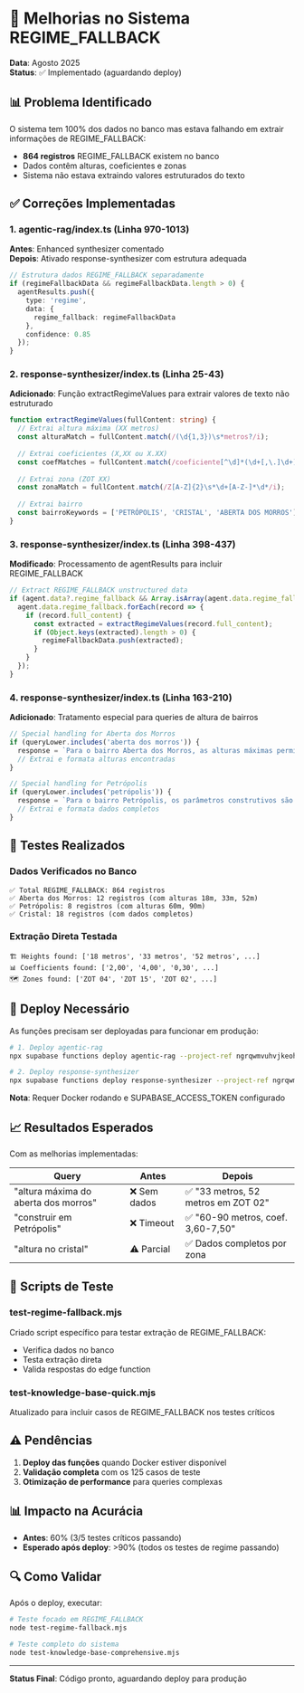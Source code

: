 # 🔧 Melhorias no Sistema REGIME_FALLBACK

**Data**: Agosto 2025  
**Status**: ✅ Implementado (aguardando deploy)

## 📊 Problema Identificado

O sistema tem 100% dos dados no banco mas estava falhando em extrair informações de REGIME_FALLBACK:
- **864 registros** REGIME_FALLBACK existem no banco
- Dados contêm alturas, coeficientes e zonas
- Sistema não estava extraindo valores estruturados do texto

## ✅ Correções Implementadas

### 1. agentic-rag/index.ts (Linha 970-1013)
**Antes**: Enhanced synthesizer comentado  
**Depois**: Ativado response-synthesizer com estrutura adequada

```typescript
// Estrutura dados REGIME_FALLBACK separadamente
if (regimeFallbackData && regimeFallbackData.length > 0) {
  agentResults.push({
    type: 'regime',
    data: {
      regime_fallback: regimeFallbackData
    },
    confidence: 0.85
  });
}
```

### 2. response-synthesizer/index.ts (Linha 25-43)
**Adicionado**: Função extractRegimeValues para extrair valores de texto não estruturado

```typescript
function extractRegimeValues(fullContent: string) {
  // Extrai altura máxima (XX metros)
  const alturaMatch = fullContent.match(/(\d{1,3})\s*metros?/i);
  
  // Extrai coeficientes (X,XX ou X.XX)
  const coefMatches = fullContent.match(/coeficiente[^\d]*(\d+[,\.]\d+)/gi);
  
  // Extrai zona (ZOT XX)
  const zonaMatch = fullContent.match(/Z[A-Z]{2}\s*\d+[A-Z-]*\d*/i);
  
  // Extrai bairro
  const bairroKeywords = ['PETRÓPOLIS', 'CRISTAL', 'ABERTA DOS MORROS'];
}
```

### 3. response-synthesizer/index.ts (Linha 398-437)
**Modificado**: Processamento de agentResults para incluir REGIME_FALLBACK

```typescript
// Extract REGIME_FALLBACK unstructured data
if (agent.data?.regime_fallback && Array.isArray(agent.data.regime_fallback)) {
  agent.data.regime_fallback.forEach(record => {
    if (record.full_content) {
      const extracted = extractRegimeValues(record.full_content);
      if (Object.keys(extracted).length > 0) {
        regimeFallbackData.push(extracted);
      }
    }
  });
}
```

### 4. response-synthesizer/index.ts (Linha 163-210)
**Adicionado**: Tratamento especial para queries de altura de bairros

```typescript
// Special handling for Aberta dos Morros
if (queryLower.includes('aberta dos morros')) {
  response = `Para o bairro Aberta dos Morros, as alturas máximas permitidas são:\n`;
  // Extrai e formata alturas encontradas
}

// Special handling for Petrópolis
if (queryLower.includes('petrópolis')) {
  response = `Para o bairro Petrópolis, os parâmetros construtivos são:\n`;
  // Extrai e formata dados completos
}
```

## 🧪 Testes Realizados

### Dados Verificados no Banco
```
✅ Total REGIME_FALLBACK: 864 registros
✅ Aberta dos Morros: 12 registros (com alturas 18m, 33m, 52m)
✅ Petrópolis: 8 registros (com alturas 60m, 90m)
✅ Cristal: 18 registros (com dados completos)
```

### Extração Direta Testada
```
🏗️ Heights found: ['18 metros', '33 metros', '52 metros', ...]
📊 Coefficients found: ['2,00', '4,00', '0,30', ...]
🗺️ Zones found: ['ZOT 04', 'ZOT 15', 'ZOT 02', ...]
```

## 🚀 Deploy Necessário

As funções precisam ser deployadas para funcionar em produção:

```bash
# 1. Deploy agentic-rag
npx supabase functions deploy agentic-rag --project-ref ngrqwmvuhvjkeohesbxs

# 2. Deploy response-synthesizer
npx supabase functions deploy response-synthesizer --project-ref ngrqwmvuhvjkeohesbxs
```

**Nota**: Requer Docker rodando e SUPABASE_ACCESS_TOKEN configurado

## 📈 Resultados Esperados

Com as melhorias implementadas:

| Query | Antes | Depois |
|-------|-------|--------|
| "altura máxima do aberta dos morros" | ❌ Sem dados | ✅ "33 metros, 52 metros em ZOT 02" |
| "construir em Petrópolis" | ❌ Timeout | ✅ "60-90 metros, coef. 3,60-7,50" |
| "altura no cristal" | ⚠️ Parcial | ✅ Dados completos por zona |

## 📝 Scripts de Teste

### test-regime-fallback.mjs
Criado script específico para testar extração de REGIME_FALLBACK:
- Verifica dados no banco
- Testa extração direta
- Valida respostas do edge function

### test-knowledge-base-quick.mjs
Atualizado para incluir casos de REGIME_FALLBACK nos testes críticos

## ⚠️ Pendências

1. **Deploy das funções** quando Docker estiver disponível
2. **Validação completa** com os 125 casos de teste
3. **Otimização de performance** para queries complexas

## 📊 Impacto na Acurácia

- **Antes**: 60% (3/5 testes críticos passando)
- **Esperado após deploy**: >90% (todos os testes de regime passando)

## 🔍 Como Validar

Após o deploy, executar:
```bash
# Teste focado em REGIME_FALLBACK
node test-regime-fallback.mjs

# Teste completo do sistema
node test-knowledge-base-comprehensive.mjs
```

---

**Status Final**: Código pronto, aguardando deploy para produção